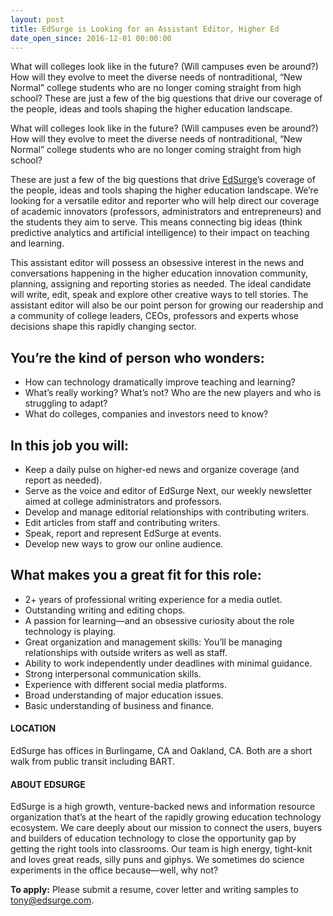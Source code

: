 ```yaml
---
layout: post
title: EdSurge is Looking for an Assistant Editor, Higher Ed
date_open_since: 2016-12-01 00:00:00
---
```


What will colleges look like in the future? (Will campuses even be around?) How will they evolve to meet the diverse needs of nontraditional, “New Normal” college students who are no longer coming straight from high school? These are just a few of the big questions that drive our coverage of the people, ideas and tools shaping the higher education landscape.

<!--break-->
What will colleges look like in the future? (Will campuses even be around?) How will they evolve to meet the diverse needs of nontraditional, “New Normal” college students who are no longer coming straight from high school? 

These are just a few of the big questions that drive [EdSurge](http://www.edsurge.com)’s coverage of the people, ideas and tools shaping the higher education landscape. We’re looking for a versatile editor and reporter who will help direct our coverage of academic innovators (professors, administrators and entrepreneurs) and the students they aim to serve. This means connecting big ideas (think predictive analytics and artificial intelligence) to their impact on teaching and learning. 

This assistant editor will possess an obsessive interest in the news and conversations happening in the higher education innovation community, planning, assigning and reporting stories as needed. The ideal candidate will write, edit, speak and explore other creative ways to tell stories. The assistant editor will also be our point person for growing our readership and a community of college leaders, CEOs, professors and experts whose decisions shape this rapidly changing sector.

## You’re the kind of person who wonders:

* How can technology dramatically improve teaching and learning?
* What’s really working? What’s not? Who are the new players and who is struggling to adapt?
* What do colleges, companies and investors need to know? 

## In this job you will:

* Keep a daily pulse on higher-ed news and organize coverage (and report as needed).
* Serve as the voice and editor of EdSurge Next, our weekly newsletter aimed at college administrators and professors.
* Develop and manage editorial relationships with contributing writers.
* Edit articles from staff and contributing writers.
* Speak, report and represent EdSurge at events.
* Develop new ways to grow our online audience.

## What makes you a great fit for this role:

* 2+ years of professional writing experience for a media outlet.
* Outstanding writing and editing chops.
* A passion for learning—and an obsessive curiosity about the role technology is playing.
* Great organization and management skills: You’ll be managing relationships with outside writers as well as staff.
* Ability to work independently under deadlines with minimal guidance.
* Strong interpersonal communication skills.
* Experience with different social media platforms.
* Broad understanding of major education issues.
* Basic understanding of business and finance.

#### LOCATION
EdSurge has offices in Burlingame, CA and Oakland, CA. Both are a short walk from public transit including BART.

#### ABOUT EDSURGE
EdSurge is a high growth, venture-backed news and information resource organization that’s at the heart of the rapidly growing education technology ecosystem. We care deeply about our mission to connect the users, buyers and builders of education technology to close the opportunity gap by getting the right tools into classrooms. Our team is high energy, tight-knit and loves great reads, silly puns and giphys. We sometimes do science experiments in the office because—well, why not?

**To apply:** Please submit a resume, cover letter and writing samples to <a href="mailto:tony@edsurge.com" class="button button-rounded button-primary button-large">tony@edsurge.com</a>.
